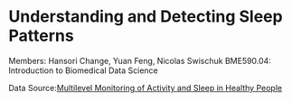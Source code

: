 # Understanding and Detecting Sleep Patterns
Members: Hansori Change, Yuan Feng, Nicolas Swischuk
BME590.04: Introduction to Biomedical Data Science

Data Source:[Multilevel Monitoring of Activity and Sleep in Healthy People](https://www.physionet.org/content/mmash/1.0.0/)
